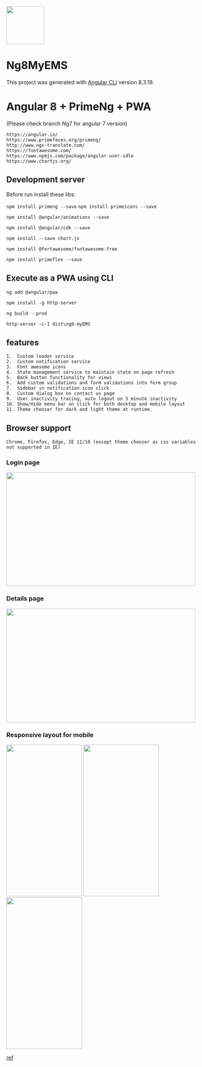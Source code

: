 
<img src="https://raw.githubusercontent.com/nikhilz/ng8-myEMS/master/src/assets/images/logo-small.jpg" width="100" height="100">


# Ng8MyEMS

This project was generated with [Angular CLI](https://github.com/angular/angular-cli) version 8.3.19.


# Angular 8 + PrimeNg + PWA
(Please check branch Ng7 for angular 7 version)
````
https://angular.io/
https://www.primefaces.org/primeng/
http://www.ngx-translate.com/
https://fontawesome.com/
https://www.npmjs.com/package/angular-user-idle
https://www.chartjs.org/
````


## Development server

Before run install these libs:

`npm install primeng --save`
`npm install primeicons --save`

`npm install @angular/animations --save`

`npm install @angular/cdk --save`

`npm install --save chart.js`

`npm install @fortawesome/fontawesome-free`

`npm install primeflex --save`

## Execute as a PWA using CLI
`ng add @angular/pwa`

`npm install -g http-server`

`ng build --prod`

`http-server -c-1 dist\ng8-myEMS`

## features
````
1.  Custom loader service
2.  Custom notification service
3.  Font awesome icons
4.  State management service to maintain state on page refresh
5.  Back button functionality for views
6.  Add custom validations and form validations into form group
7.  Sidebar in notification icon click
8.  Custom dialog box on contact us page
9.  User inactivity tracing, auto logout on 5 minute inactivity
10. Show/Hide menu bar on click for both desktop and mobile layout
11. Theme chooser for dark and light theme at runtime.
````

## Browser support
````
Chrome, Firefox, Edge, IE 11/10 (except theme chooser as css variables not supported in IE)
````

### Login page
<img src="https://raw.githubusercontent.com/nikhilz/ng8-myEMS/master/src/assets/images/login-desktop.png" width="500" height="300">

### Details page
<img src="https://raw.githubusercontent.com/nikhilz/ng8-myEMS/master/src/assets/images/Employees_ss.png" width="500" height="300">

### Responsive layout for mobile


<img src="https://raw.githubusercontent.com/nikhilz/ng8-myEMS/master/src/assets/images/login_responsive.jpg" width="200" height="400">
<img src="https://raw.githubusercontent.com/nikhilz/ng8-myEMS/master/src/assets/images/dashboard_responsive.jpg" width="200" height="400">
<img src="https://raw.githubusercontent.com/nikhilz/ng8-myEMS/master/src/assets/images/contactUs_responsive.jpg" width="200" height="400">

[ref](https://github.com/NilavPatel/Ng-Prime/)


